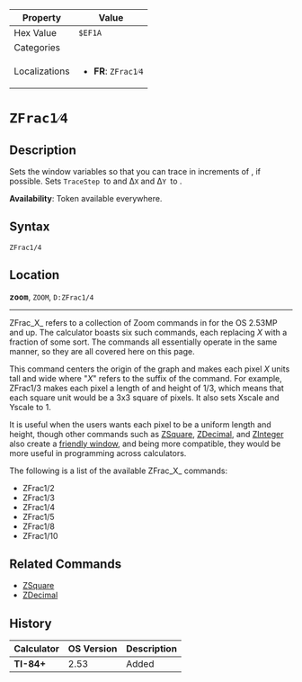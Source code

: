 | Property      | Value |
|---------------|-------|
| Hex Value     | `$EF1A`|
| Categories    | <ul></ul> |
| Localizations | <ul><li><b>FR</b>: `ZFrac1⁄4`</li></ul> |

# `ZFrac1⁄4`

## Description
Sets the window variables so that you can trace in increments of , if possible. Sets `TraceStep `to  and Δ`X` and Δ`Y `to .


<b>Availability</b>: Token available everywhere.

## Syntax
`ZFrac1/4`

## Location
<tt><kbd><b>zoom</b></kbd></tt>, `ZOOM`, `D:ZFrac1/4`
<hr>

ZFrac_X_ refers to a collection of Zoom commands in for the OS 2.53MP and up. The calculator boasts six such commands, each replacing _X_ with a fraction of some sort. The commands all essentially operate in the same manner, so they are all covered here on this page.

This command centers the origin of the graph and makes each pixel _X_ units tall and wide where "_X_" refers to the suffix of the command. For example, ZFrac1/3 makes each pixel a length of and height of 1/3, which means that each square unit would be a 3x3 square of pixels. It also sets Xscale and Yscale to 1.

It is useful when the users wants each pixel to be a uniform length and height, though other commands such as [ZSquare](/zsquare), [ZDecimal](/zdecimal), and [ZInteger](/zinteger) also create a [friendly window](/friendly-window), and being more compatible, they would be more useful in programming across calculators.

The following is a list of the available ZFrac_X_ commands:

*   ZFrac1/2
*   ZFrac1/3
*   ZFrac1/4
*   ZFrac1/5
*   ZFrac1/8
*   ZFrac1/10

## Related Commands

*   [ZSquare](/zsquare)
*   [ZDecimal](/zdecimal)

## History
| Calculator | OS Version | Description |
|------------|------------|-------------|
| <b>TI-84+</b> | 2.53 | Added |


